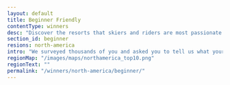 ```yaml
---
layout: default
title: Beginner Friendly
contentType: winners
desc: "Discover the resorts that skiers and riders are most passionate about in North America."
section_id: beginner
resions: north-america
intro: "We surveyed thousands of you and asked you to tell us what your favorite ski areas do best. We blended that feedback with things like resort size, cost and crowds to bring you the Best In Snow Awards. Whether you are looking for something family friendly or something off the beaten path, we used your feedback and our data to help you find your next favorite ski area."
regionMap: "/images/maps/northamerica_top10.png"
regionText: ""
permalink: "/winners/north-america/beginner/"
---
```

